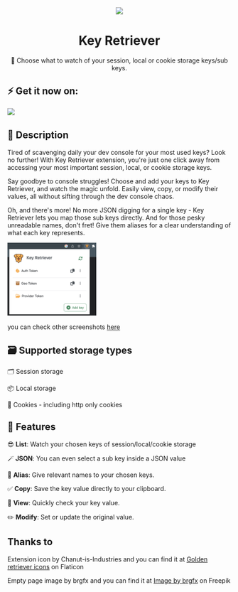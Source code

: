 
<div align="center">
	<img src="https://repository-images.githubusercontent.com/658112380/1ca66916-3b00-43e2-84fd-9e1379a3d7bb"  width="200"  />
	<h1>Key Retriever</h1>
	<p>🔮 Choose what to watch of your session, local or cookie storage keys/sub keys.</p>
</div>

## ⚡️ Get it now on: 
<a href="#"  target="_blank">
  <img  src="https://storage.googleapis.com/web-dev-uploads/image/WlD8wC6g8khYWPJUsQceQkhXSlv1/mPGKYBIR2uCP0ApchDXE.png"  width="200"  />
</a>


## 🐶 Description
Tired of scavenging daily your dev console for your most used keys? Look no further! With Key Retriever extension, you're just one click away from accessing your most important session, local, or cookie storage keys.

Say goodbye to console struggles! Choose and add your keys to Key Retriever, and watch the magic unfold. Easily view, copy, or modify their values, all without sifting through the dev console chaos.

Oh, and there's more! No more JSON digging for a single key - Key Retriever lets you map those sub keys directly. And for those pesky unreadable names, don't fret! Give them aliases for a clear understanding of what each key represents.

<img src="./docs/Key-Retriever-preview.png" width="200" />

you can check other screenshots [here](docs/)

## 🗃️ Supported storage types

🗂️ Session storage

📦 Local storage

🍪 Cookies - including http only cookies

## 🚀 Features

😎 **List**: Watch your chosen keys of session/local/cookie storage

🪄 **JSON**: You can even select a sub key inside a JSON value

💅 **Alias**: Give relevant names to your chosen keys.

✅ **Copy**: Save the key value directly to your clipboard.

👀 **View**: Quickly check your key value.

✏️ **Modify**: Set or update the original value.

## Thanks to

Extension icon by Chanut-is-Industries and you can find it at <a  href="https://www.flaticon.com/free-icons/golden-retriever"  title="golden retriever icons">Golden retriever icons</a> on Flaticon

Empty page image by brgfx and you can find it at <a  href="https://www.freepik.com/free-vector/dog-digging-dirt-white-background_18973243.htm#query=golden%20retriever%20bone&position=26&from_view=search&track=ais">Image by brgfx</a> on Freepik